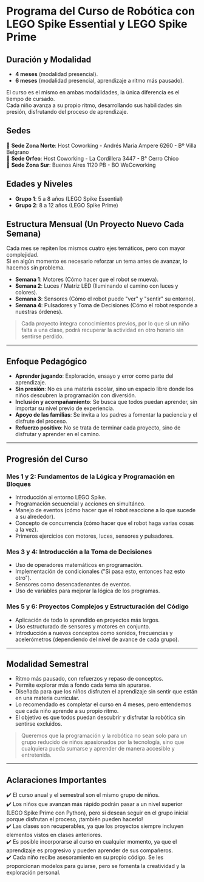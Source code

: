
# Programa del Curso de Robótica con LEGO Spike Essential y LEGO Spike Prime

## Duración y Modalidad
- **4 meses** (modalidad presencial).
- **6 meses** (modalidad presencial, aprendizaje a ritmo más pausado).

El curso es el mismo en ambas modalidades, la única diferencia es el tiempo de cursado.  
Cada niño avanza a su propio ritmo, desarrollando sus habilidades sin presión, disfrutando del proceso de aprendizaje.

## Sedes
📍 **Sede Zona Norte**: Host Coworking - Andrés María Ampere 6260 - Bº Villa Belgrano  
📍 **Sede Orfeo**: Host Coworking - La Cordillera 3447 - B° Cerro Chico  
📍 **Sede Zona Sur**: Buenos Aires 1120 PB - BO WeCoworking

## Edades y Niveles
- **Grupo 1**: 5 a 8 años (LEGO Spike Essential)  
- **Grupo 2**: 8 a 12 años (LEGO Spike Prime)

## Estructura Mensual (Un Proyecto Nuevo Cada Semana)
Cada mes se repiten los mismos cuatro ejes temáticos, pero con mayor complejidad.  
Si en algún momento es necesario reforzar un tema antes de avanzar, lo hacemos sin problema.

- **Semana 1**: Motores (Cómo hacer que el robot se mueva).  
- **Semana 2**: Luces / Matriz LED (Iluminando el camino con luces y colores).  
- **Semana 3**: Sensores (Cómo el robot puede "ver" y "sentir" su entorno).  
- **Semana 4**: Pulsadores y Toma de Decisiones (Cómo el robot responde a nuestras órdenes).

> Cada proyecto integra conocimientos previos, por lo que si un niño falta a una clase, podrá recuperar la actividad en otro horario sin sentirse perdido.

---

## Enfoque Pedagógico
- **Aprender jugando**: Exploración, ensayo y error como parte del aprendizaje.  
- **Sin presión**: No es una materia escolar, sino un espacio libre donde los niños descubren la programación con diversión.  
- **Inclusión y acompañamiento**: Se busca que todos puedan aprender, sin importar su nivel previo de experiencia.  
- **Apoyo de las familias**: Se invita a los padres a fomentar la paciencia y el disfrute del proceso.  
- **Refuerzo positivo**: No se trata de terminar cada proyecto, sino de disfrutar y aprender en el camino.

---

## Progresión del Curso

### Mes 1 y 2: Fundamentos de la Lógica y Programación en Bloques
- Introducción al entorno LEGO Spike.  
- Programación secuencial y acciones en simultáneo.  
- Manejo de eventos (cómo hacer que el robot reaccione a lo que sucede a su alrededor).  
- Concepto de concurrencia (cómo hacer que el robot haga varias cosas a la vez).  
- Primeros ejercicios con motores, luces, sensores y pulsadores.

### Mes 3 y 4: Introducción a la Toma de Decisiones
- Uso de operadores matemáticos en programación.  
- Implementación de condicionales ("Si pasa esto, entonces haz esto otro").  
- Sensores como desencadenantes de eventos.  
- Uso de variables para mejorar la lógica de los programas.

### Mes 5 y 6: Proyectos Complejos y Estructuración del Código
- Aplicación de todo lo aprendido en proyectos más largos.  
- Uso estructurado de sensores y motores en conjunto.  
- Introducción a nuevos conceptos como sonidos, frecuencias y acelerómetros (dependiendo del nivel de avance de cada grupo).

---

## Modalidad Semestral
- Ritmo más pausado, con refuerzos y repaso de conceptos.  
- Permite explorar más a fondo cada tema sin apurarse.  
- Diseñada para que los niños disfruten el aprendizaje sin sentir que están en una materia curricular.  
- Lo recomendado es completar el curso en 4 meses, pero entendemos que cada niño aprende a su propio ritmo.  
- El objetivo es que todos puedan descubrir y disfrutar la robótica sin sentirse excluidos.

> Queremos que la programación y la robótica no sean solo para un grupo reducido de niños apasionados por la tecnología, sino que cualquiera pueda sumarse y aprender de manera accesible y entretenida.

---

## Aclaraciones Importantes
✔️ El curso anual y el semestral son el mismo grupo de niños.  
✔️ Los niños que avanzan más rápido podrán pasar a un nivel superior (LEGO Spike Prime con Python), pero si desean seguir en el grupo inicial porque disfrutan el proceso, ¡también pueden hacerlo!  
✔️ Las clases son recuperables, ya que los proyectos siempre incluyen elementos vistos en clases anteriores.  
✔️ Es posible incorporarse al curso en cualquier momento, ya que el aprendizaje es progresivo y pueden aprender de sus compañeros.  
✔️ Cada niño recibe asesoramiento en su propio código. Se les proporcionan modelos para guiarse, pero se fomenta la creatividad y la exploración personal.
